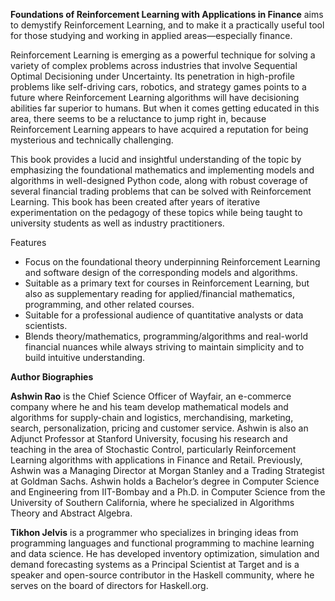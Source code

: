 **Foundations of Reinforcement Learning with Applications in Finance** aims to demystify Reinforcement Learning, and to make it a practically useful tool for those studying and working in applied areas—especially finance.

Reinforcement Learning is emerging as a powerful technique for solving a variety of complex problems across industries that involve Sequential Optimal Decisioning under Uncertainty. Its penetration in high-profile problems like self-driving cars, robotics, and strategy games points to a future where Reinforcement Learning algorithms will have decisioning abilities far superior to humans. But when it comes getting educated in this area, there seems to be a reluctance to jump right in, because Reinforcement Learning appears to have acquired a reputation for being mysterious and technically challenging. 

This book provides a lucid and insightful understanding of the topic by emphasizing the foundational mathematics and implementing models and algorithms in well-designed Python code, along with robust coverage of several financial trading problems that can be solved with Reinforcement Learning. This book has been created after years of iterative experimentation on the pedagogy of these topics while being taught to university students as well as industry practitioners.

Features

* Focus on the foundational theory underpinning Reinforcement Learning and software design of the corresponding models and algorithms.
* Suitable as a primary text for courses in Reinforcement Learning, but also as supplementary reading for applied/financial mathematics, programming, and other related courses.
* Suitable for a professional audience of quantitative analysts or data scientists.
* Blends theory/mathematics, programming/algorithms and real-world financial nuances while always striving to maintain simplicity and to build intuitive understanding.


**Author Biographies**

**Ashwin Rao** is the Chief Science Officer of Wayfair, an e-commerce company where he and his team develop mathematical models and algorithms for supply-chain and logistics, merchandising, marketing, search, personalization, pricing and customer service. Ashwin is also an Adjunct Professor at Stanford University, focusing his research and teaching in the area of Stochastic Control, particularly Reinforcement Learning algorithms with applications in Finance and Retail. Previously, Ashwin was a Managing Director at Morgan Stanley and a Trading Strategist at Goldman Sachs. Ashwin holds a Bachelor’s degree in Computer Science and Engineering from IIT-Bombay and a Ph.D. in Computer Science from the University of Southern California, where he specialized in Algorithms Theory and Abstract Algebra. 

**Tikhon Jelvis** is a programmer who specializes in bringing ideas from programming languages and functional programming to machine learning and data science. He has developed inventory optimization, simulation and demand forecasting systems as a Principal Scientist at Target and is a speaker and open-source contributor in the Haskell community, where he serves on the board of directors for Haskell.org.

